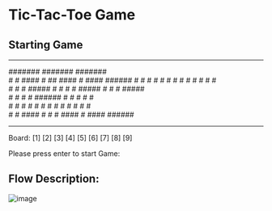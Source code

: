 # Tic-Tac-Toe Game

## Starting Game

*******************************************************************************

 #######                #######                     #######               
    #    #  ####           #      ##    ####           #     ####  ###### 
    #    # #    #          #     #  #  #    #          #    #    # #      
    #    # #      #####    #    #    # #      #####    #    #    # #####  
    #    # #               #    ###### #               #    #    # #      
    #    # #    #          #    #    # #    #          #    #    # #      
    #    #  ####           #    #    #  ####           #     ####  ######

*******************************************************************************
Board:
[1]	[2]	[3]
[4]	[5]	[6]
[7]	[8]	[9]

Please press enter to start Game:


## Flow Description:

![image](https://user-images.githubusercontent.com/6375849/172067715-a8a709c6-4bf2-42e3-8c8f-6329da47e458.png)
